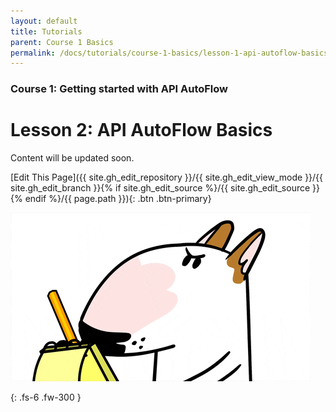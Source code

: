 ```yaml
---
layout: default
title: Tutorials
parent: Course 1 Basics
permalink: /docs/tutorials/course-1-basics/lesson-1-api-autoflow-basics
---
```


### Course 1: Getting started with API AutoFlow

# Lesson 2: API AutoFlow Basics


Content will be updated soon.

[Edit This Page]({{ site.gh_edit_repository }}/{{ site.gh_edit_view_mode }}/{{ site.gh_edit_branch }}{% if site.gh_edit_source %}/{{ site.gh_edit_source }}{% endif %}/{{ page.path }}){: .btn .btn-primary}


![Be the First](/assets/images/blank-page.gif)


{: .fs-6 .fw-300 }